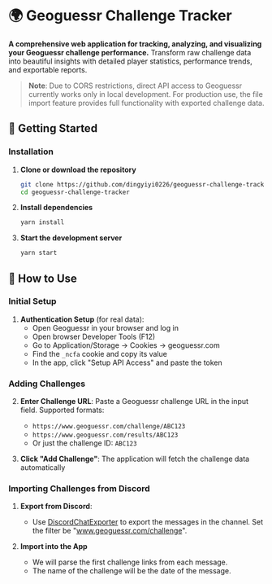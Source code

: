 # 🌍 Geoguessr Challenge Tracker

**A comprehensive web application for tracking, analyzing, and visualizing your Geoguessr challenge performance.** Transform raw challenge data into beautiful insights with detailed player statistics, performance trends, and exportable reports.

> **Note**: Due to CORS restrictions, direct API access to Geoguessr currently works only in local development. For production use, the file import feature provides full functionality with exported challenge data.

## 🚀 Getting Started

### Installation

1. **Clone or download the repository**
   ```bash
   git clone https://github.com/dingyiyi0226/geoguessr-challenge-tracker.git
   cd geoguessr-challenge-tracker
   ```

2. **Install dependencies**
   ```bash
   yarn install
   ```

3. **Start the development server**
   ```bash
   yarn start
   ```

## 📖 How to Use

### Initial Setup

1. **Authentication Setup** (for real data):
   - Open Geoguessr in your browser and log in
   - Open browser Developer Tools (F12)
   - Go to Application/Storage → Cookies → geoguessr.com
   - Find the `_ncfa` cookie and copy its value
   - In the app, click "Setup API Access" and paste the token

### Adding Challenges

2. **Enter Challenge URL**: Paste a Geoguessr challenge URL in the input field. Supported formats:
   - `https://www.geoguessr.com/challenge/ABC123`
   - `https://www.geoguessr.com/results/ABC123`
   - Or just the challenge ID: `ABC123`

3. **Click "Add Challenge"**: The application will fetch the challenge data automatically

### Importing Challenges from Discord

1. **Export from Discord**:
   - Use [DiscordChatExporter](https://github.com/Tyrrrz/DiscordChatExporter/releases) to export the messages in the channel. Set the filter be "www.geoguessr.com/challenge".

2. **Import into the App**
   - We will parse the first challenge links from each message.
   - The name of the challenge will be the date of the message.
